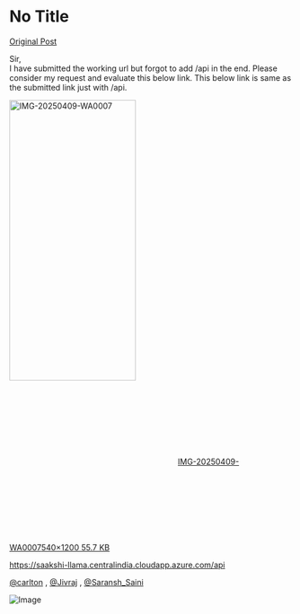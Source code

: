 # No Title

[Original Post](https://discourse.onlinedegree.iitm.ac.in/t/169029/563)

<p>Sir,<br>
I have submitted the working url but forgot to add /api in the end. Please consider my request and evaluate this below link. This below link is same as the submitted link just with /api.<br>
<div class="lightbox-wrapper"><a class="lightbox" href="https://europe1.discourse-cdn.com/flex013/uploads/iitm/original/3X/3/3/33721f5692e3b5200b77252c17f2afebed5fabc3.jpeg" data-download-href="/uploads/short-url/7l6R8Qc30FtqdmiWQY4bGbMMaz1.jpeg?dl=1" title="IMG-20250409-WA0007" rel="noopener nofollow ugc"><img src="https://europe1.discourse-cdn.com/flex013/uploads/iitm/optimized/3X/3/3/33721f5692e3b5200b77252c17f2afebed5fabc3_2_225x500.jpeg" alt="IMG-20250409-WA0007" data-base62-sha1="7l6R8Qc30FtqdmiWQY4bGbMMaz1" width="225" height="500" srcset="https://europe1.discourse-cdn.com/flex013/uploads/iitm/optimized/3X/3/3/33721f5692e3b5200b77252c17f2afebed5fabc3_2_225x500.jpeg, https://europe1.discourse-cdn.com/flex013/uploads/iitm/optimized/3X/3/3/33721f5692e3b5200b77252c17f2afebed5fabc3_2_337x750.jpeg 1.5x, https://europe1.discourse-cdn.com/flex013/uploads/iitm/optimized/3X/3/3/33721f5692e3b5200b77252c17f2afebed5fabc3_2_450x1000.jpeg 2x" data-dominant-color="1F1F23"><div class="meta"><svg class="fa d-icon d-icon-far-image svg-icon" aria-hidden="true"><use href="#far-image"></use></svg><span class="filename">IMG-20250409-WA0007</span><span class="informations">540×1200 55.7 KB</span><svg class="fa d-icon d-icon-discourse-expand svg-icon" aria-hidden="true"><use href="#discourse-expand"></use></svg></div></a></div></p>
<p><a href="https://saakshi-llama.centralindia.cloudapp.azure.com/api" class="onebox" target="_blank" rel="noopener nofollow ugc">https://saakshi-llama.centralindia.cloudapp.azure.com/api</a></p>
<p><a class="mention" href="/u/carlton">@carlton</a> , <a class="mention" href="/u/jivraj">@Jivraj</a> , <a class="mention" href="/u/saransh_saini">@Saransh_Saini</a></p>

![Image](https://europe1.discourse-cdn.com/flex013/uploads/iitm/optimized/3X/3/3/33721f5692e3b5200b77252c17f2afebed5fabc3_2_225x500.jpeg)